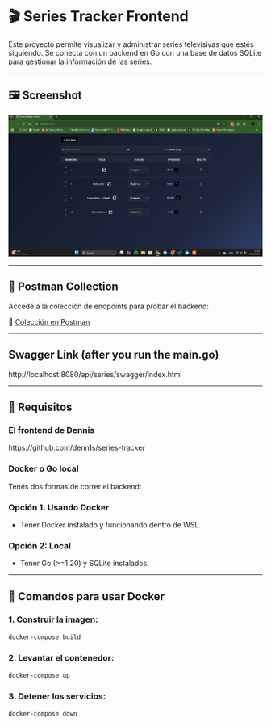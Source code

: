# 🎬 Series Tracker Frontend

Este proyecto permite visualizar y administrar series televisivas que estés siguiendo. Se conecta con un backend en Go con una base de datos SQLite para gestionar la información de las series.

---

## 🖼️ Screenshot

![Interfaz principal](image.png)

---

## 🚀 Postman Collection

Accedé a la colección de endpoints para probar el backend:

🔗 [Colección en Postman](https://dijan-7315353.postman.co/workspace/Dijan's-Workspace~49a8a357-f352-4e66-8af6-81bb3a0b2349/collection/43743801-62c28d60-e382-434d-b59c-7cb46812a2f1?action=share&creator=43743801)

---

## Swagger Link (after you run the main.go)
http://localhost:8080/api/series/swagger/index.html

---

## 🧰 Requisitos

### El frontend de Dennis

https://github.com/denn1s/series-tracker


### Docker o Go local

Tenés dos formas de correr el backend:

### Opción 1: Usando Docker

- Tener Docker instalado y funcionando dentro de WSL.

### Opción 2: Local

- Tener Go (>=1.20) y SQLite instalados.

---

## 🐳 Comandos para usar Docker

### 1. Construir la imagen:

```bash
docker-compose build
```

### 2. Levantar el contenedor:

```bash
docker-compose up
```

### 3. Detener los servicios:
```bash 
docker-compose down
```

